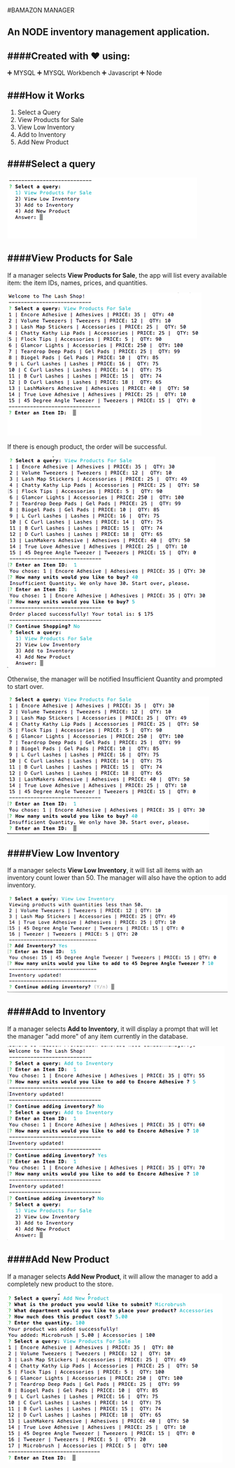 #BAMAZON MANAGER
## An NODE inventory management application.

####Created with :heart: using:
----------------
:heavy_plus_sign: MYSQL
:heavy_plus_sign: MYSQL Workbench
:heavy_plus_sign: Javascript
:heavy_plus_sign: Node


###How it Works
----------------
1. Select a Query
2. View Products for Sale
3. View Low Inventory
4. Add to Inventory
5. Add New Product

####Select a query
-------------------

![alt text](images/selectaquery.png "Select a Query")


####View Products for Sale
---------------------
If a manager selects __View Products for Sale__, the app will list every available item: the item IDs, names, prices, and quantities.

![alt text](images/viewproductsforsale.png "View Products for Sale")

If there is enough product, the order will be successful.

![alt text](images/SuccessfulOrder.png "Successful Order")


Otherwise, the manager will be notified Insufficient Quantity and prompted to start over.

![alt text](images/insufficientqty.png "Insufficient Quantity")

####View Low Inventory
-------------
If a manager selects __View Low Inventory__, it will list all items with an inventory count lower than 50. The manager will also have the option to add inventory.

![alt text](images/lowinventory.png "View Low Inventory")


####Add to Inventory
---------
If a manager selects __Add to Inventory__, it will display a prompt that will let the manager "add more" of any item currently in the database.

![alt text](images/addtoinventory.png "Add to Inventory")



####Add New Product
-----------
If a manager selects __Add New Product__, it will allow the manager to add a completely new product to the store.

![alt text](images/Addnewproduct.png "Add New Product")

